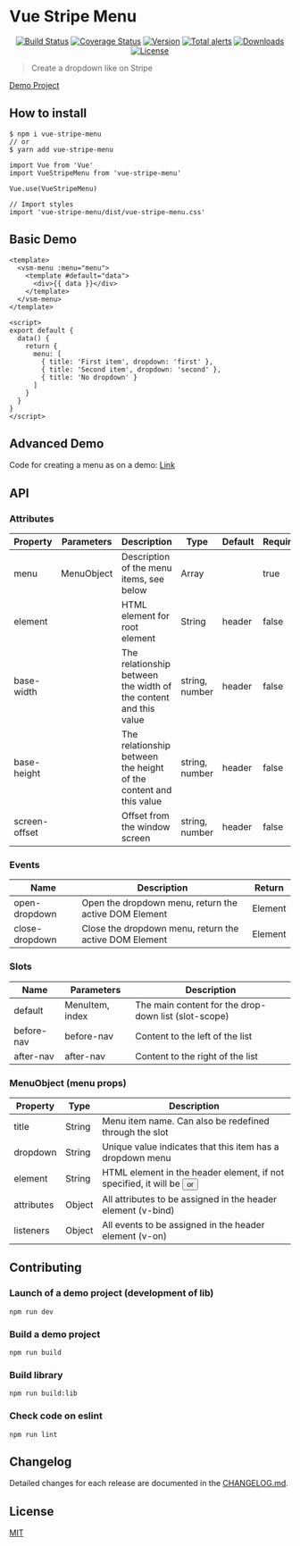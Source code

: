 # Vue Stripe Menu
<p align="center">
  <a href="https://circleci.com/gh/Alexeykhr/vue-stripe-menu" rel="nofollow"><img src="https://circleci.com/gh/Alexeykhr/vue-stripe-menu.svg?style=shield" alt="Build Status"></a>
  <a href="https://codecov.io/github/Alexeykhr/vue-stripe-menu?branch=master"><img src="https://img.shields.io/codecov/c/github/Alexeykhr/vue-stripe-menu/dev.svg" alt="Coverage Status"></a>
  <a href="https://www.npmjs.com/package/vue-stripe-menu" rel="nofollow"><img src="https://img.shields.io/npm/v/vue-stripe-menu.svg" alt="Version"></a>
  <a href="https://lgtm.com/projects/g/Alexeykhr/vue-stripe-menu/alerts/" rel="nofollow"><img src="https://img.shields.io/lgtm/alerts/g/Alexeykhr/vue-stripe-menu.svg?logo=lgtm&logoWidth=18" alt="Total alerts"></a>
  <a href="https://npmcharts.com/compare/vue-stripe-menu?minimal=true"><img src="https://img.shields.io/npm/dm/vue-stripe-menu.svg" alt="Downloads"></a>
  <a href="https://www.npmjs.com/package/vue-stripe-menu" rel="nofollow"><img src="https://img.shields.io/npm/l/vue-stripe-menu.svg" alt="License"></a>
</p>

> Create a dropdown like on Stripe

[Demo Project](https://alexeykhr.github.io/vue-stripe-menu/)

## How to install

```shell script
$ npm i vue-stripe-menu
// or
$ yarn add vue-stripe-menu
```

```vue
import Vue from 'Vue'
import VueStripeMenu from 'vue-stripe-menu'

Vue.use(VueStripeMenu)

// Import styles
import 'vue-stripe-menu/dist/vue-stripe-menu.css'
```

## Basic Demo

```vue
<template>
  <vsm-menu :menu="menu">
    <template #default="data">
      <div>{{ data }}</div>
    </template>
  </vsm-menu>
</template>

<script>
export default {
  data() {
    return {
      menu: [
        { title: 'First item', dropdown: 'first' },
        { title: 'Second item', dropdown: 'second' },
        { title: 'No dropdown' }
      ]
    }
  }
}
</script>
```

## Advanced Demo

Code for creating a menu as on a demo: [Link](https://github.com/Alexeykhr/vue-stripe-menu/blob/master/demo)

## API

### Attributes

| Property             | Parameters | Description                                                       | Type           | Default | Required |
| -------------------- |----------- | ----------------------------------------------------------------- | ---------------| ------- | -------- |
| menu                 | MenuObject | Description of the menu items, see below                          | Array          |         | true     |
| element              |            | HTML element for root element                                     | String         | header  | false    |
| base-width           |            | The relationship between the width of the content and this value  | string, number | header  | false    |
| base-height          |            | The relationship between the height of the content and this value | string, number | header  | false    |
| screen-offset        |            | Offset from the window screen                                     | string, number | header  | false    |

### Events

| Name           | Description                                            | Return  |
| -------------- | ------------------------------------------------------ | ------- |
| open-dropdown  | Open the dropdown menu, return the active DOM Element  | Element |
| close-dropdown | Close the dropdown menu, return the active DOM Element | Element |

### Slots

| Name       | Parameters      | Description                                          |
| ---------- | --------------- | ---------------------------------------------------- |
| default    | MenuItem, index | The main content for the drop-down list (slot-scope) |
| before-nav | before-nav      | Content to the left of the list                      |
| after-nav  | after-nav       | Content to the right of the list                     |

### MenuObject (menu props)

| Property   | Type   | Description                                                                          |
| ---------- | ------ | ------------------------------------------------------------------------------------ |
| title      | String | Menu item name. Can also be redefined through the slot                               |
| dropdown   | String | Unique value indicates that this item has a dropdown menu                            |
| element    | String | HTML element in the header element, if not specified, it will be <button /> or <a /> |
| attributes | Object | All attributes to be assigned in the header element (v-bind)                         |
| listeners  | Object | All events to be assigned in the header element (v-on)                               |

## Contributing

### Launch of a demo project (development of lib)
```
npm run dev
```

### Build a demo project
```
npm run build
```

### Build library
```
npm run build:lib
```

### Check code on eslint
```
npm run lint
```

## Changelog

Detailed changes for each release are documented in the [CHANGELOG.md](https://github.com/alexeykhr/vuejs-stripe-menu/blob/master/CHANGELOG.md).

## License

[MIT](https://opensource.org/licenses/MIT)
